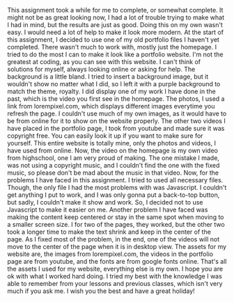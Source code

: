 This assignment took a while for me to complete, or somewhat complete. It might not be as great looking now, I had a lot of trouble trying to make what I had in mind, but the results are just as good. Doing this on my own wasn't easy. I would need a lot of help to make it look more modern. 
At the start of this assignment, I decided to use one of my old portfolio files I haven't yet completed. There wasn't much to work with, mostly just the homepage. I tried to do the most I can to make it look like a portfolio website. 
I'm not the greatest at coding, as you can see with this website. I can't think of solutions for myself, always looking online or asking for help. The background is a little bland. I tried to insert a background image, but it wouldn't show no matter what I did, so I left it with a purple background to match the theme, royalty. I did display one of my work I have done in the past, which is the video you first see in the homepage. The photos, I used a link from lorempixel.com, which displays different images everytime you refresh the page. I couldn't use much of my own images, as it would have to be from online for it to show on the website properly. The other two videos I have placed in the portfolio page, I took from youtube and made sure it was copyright free. You can easily look it up if you want to make sure for yourself. This entire website is totally mine, only the photos and videos, I have used from online. Now, the video on the homepage is my own video from highschool, one I am very proud of making. The one mistake I made, was not using a copyright music, and I couldn't find the one with the fixed music, so please don't be mad about the music in that video. 
Now, for the problems I have faced in this assignment. I tried to used all necessary files. Though, the only file I had the most problems with was Javascript. I couldn't get anything I put to work, and I was only gonna put a back-to-top button, but sadly, I couldn't make it show and work. So, I decided not to use Javascript to make it easier on me. Another problem I have faced was making the content keep centered or stay in the same spot when moving to a smaller screen size. I for two of the pages, they worked, but the other two took a longer time to make the text shrink and keep in the center of the page. As I fixed most of the problem, in the end, one of the videos will not move to the center of the page when it is in desktop view. 
The assets for my website are, the images from lorempixel.com, the videos in the portfolio page are from youtube, and the fonts are from google fonts online. That's all the assets I used for my website, everything else is my own. 
I hope you are ok with what I worked hard doing. I tried my best with the knowledge I was able to remember from your lessons and previous classes, which isn't very much if you ask me. 
I wish you the best and have a great holiday!